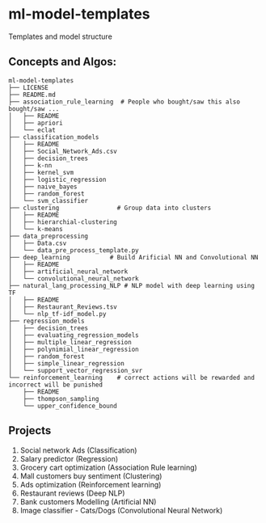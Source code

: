 # ml-model-templates
Templates and model structure

## Concepts and Algos:
```
ml-model-templates
├── LICENSE
├── README.md
├── association_rule_learning  # People who bought/saw this also bought/saw ...
│   ├── README
│   ├── apriori
│   └── eclat
├── classification_models
│   ├── README
│   ├── Social_Network_Ads.csv
│   ├── decision_trees
│   ├── k-nn
│   ├── kernel_svm
│   ├── logistic_regression
│   ├── naive_bayes
│   ├── random_forest
│   └── svm_classifier
├── clustering                # Group data into clusters
│   ├── README
│   ├── hierarchial-clustering
│   └── k-means
├── data_preprocessing
│   ├── Data.csv
│   └── data_pre_process_template.py
├── deep_learning           # Build Arificial NN and Convolutional NN
│   ├── README
│   ├── artificial_neural_network
│   └── convolutional_neural_network
├── natural_lang_processing_NLP # NLP model with deep learning using TF
│   ├── README
│   ├── Restaurant_Reviews.tsv
│   └── nlp_tf-idf_model.py
├── regression_models
│   ├── decision_trees
│   ├── evaluating_regression_models
│   ├── multiple_linear_regression
│   ├── polynimial_linear_regression
│   ├── random_forest
│   ├── simple_linear_regression
│   └── support_vector_regression_svr
└── reinforcement_learning    # correct actions will be rewarded and incorrect will be punished
    ├── README
    ├── thompson_sampling
    └── upper_confidence_bound
```

## Projects

1. Social network Ads (Classification)
2. Salary predictor (Regression)
3. Grocery cart optimization (Association Rule learning)
4. Mall customers buy sentiment (Clustering)
5. Ads optimization (Reinforcement learning)
6. Restaurant reviews (Deep NLP)
7. Bank customers Modelling (Artificial NN)
8. Image classifier - Cats/Dogs (Convolutional Neural Network)
